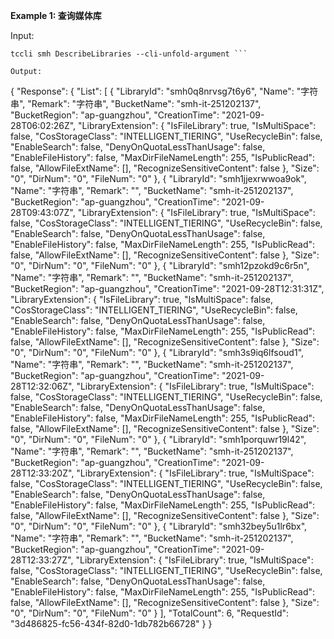 **Example 1: 查询媒体库**



Input: 

```
tccli smh DescribeLibraries --cli-unfold-argument ```

Output: 
```
{
    "Response": {
        "List": [
            {
                "LibraryId": "smh0q8nrvsg7t6y6",
                "Name": "字符串",
                "Remark": "字符串",
                "BucketName": "smh-it-251202137",
                "BucketRegion": "ap-guangzhou",
                "CreationTime": "2021-09-28T06:02:26Z",
                "LibraryExtension": {
                    "IsFileLibrary": true,
                    "IsMultiSpace": false,
                    "CosStorageClass": "INTELLIGENT_TIERING",
                    "UseRecycleBin": false,
                    "EnableSearch": false,
                    "DenyOnQuotaLessThanUsage": false,
                    "EnableFileHistory": false,
                    "MaxDirFileNameLength": 255,
                    "IsPublicRead": false,
                    "AllowFileExtName": [],
                    "RecognizeSensitiveContent": false
                },
                "Size": "0",
                "DirNum": "0",
                "FileNum": "0"
            },
            {
                "LibraryId": "smh1jjexrwwoa9ok",
                "Name": "字符串",
                "Remark": "",
                "BucketName": "smh-it-251202137",
                "BucketRegion": "ap-guangzhou",
                "CreationTime": "2021-09-28T09:43:07Z",
                "LibraryExtension": {
                    "IsFileLibrary": true,
                    "IsMultiSpace": false,
                    "CosStorageClass": "INTELLIGENT_TIERING",
                    "UseRecycleBin": false,
                    "EnableSearch": false,
                    "DenyOnQuotaLessThanUsage": false,
                    "EnableFileHistory": false,
                    "MaxDirFileNameLength": 255,
                    "IsPublicRead": false,
                    "AllowFileExtName": [],
                    "RecognizeSensitiveContent": false
                },
                "Size": "0",
                "DirNum": "0",
                "FileNum": "0"
            },
            {
                "LibraryId": "smh12pzokd9c6r5n",
                "Name": "字符串",
                "Remark": "",
                "BucketName": "smh-it-251202137",
                "BucketRegion": "ap-guangzhou",
                "CreationTime": "2021-09-28T12:31:31Z",
                "LibraryExtension": {
                    "IsFileLibrary": true,
                    "IsMultiSpace": false,
                    "CosStorageClass": "INTELLIGENT_TIERING",
                    "UseRecycleBin": false,
                    "EnableSearch": false,
                    "DenyOnQuotaLessThanUsage": false,
                    "EnableFileHistory": false,
                    "MaxDirFileNameLength": 255,
                    "IsPublicRead": false,
                    "AllowFileExtName": [],
                    "RecognizeSensitiveContent": false
                },
                "Size": "0",
                "DirNum": "0",
                "FileNum": "0"
            },
            {
                "LibraryId": "smh3s9iq6lfsoud1",
                "Name": "字符串",
                "Remark": "",
                "BucketName": "smh-it-251202137",
                "BucketRegion": "ap-guangzhou",
                "CreationTime": "2021-09-28T12:32:06Z",
                "LibraryExtension": {
                    "IsFileLibrary": true,
                    "IsMultiSpace": false,
                    "CosStorageClass": "INTELLIGENT_TIERING",
                    "UseRecycleBin": false,
                    "EnableSearch": false,
                    "DenyOnQuotaLessThanUsage": false,
                    "EnableFileHistory": false,
                    "MaxDirFileNameLength": 255,
                    "IsPublicRead": false,
                    "AllowFileExtName": [],
                    "RecognizeSensitiveContent": false
                },
                "Size": "0",
                "DirNum": "0",
                "FileNum": "0"
            },
            {
                "LibraryId": "smh1porquwr19l42",
                "Name": "字符串",
                "Remark": "",
                "BucketName": "smh-it-251202137",
                "BucketRegion": "ap-guangzhou",
                "CreationTime": "2021-09-28T12:33:20Z",
                "LibraryExtension": {
                    "IsFileLibrary": true,
                    "IsMultiSpace": false,
                    "CosStorageClass": "INTELLIGENT_TIERING",
                    "UseRecycleBin": false,
                    "EnableSearch": false,
                    "DenyOnQuotaLessThanUsage": false,
                    "EnableFileHistory": false,
                    "MaxDirFileNameLength": 255,
                    "IsPublicRead": false,
                    "AllowFileExtName": [],
                    "RecognizeSensitiveContent": false
                },
                "Size": "0",
                "DirNum": "0",
                "FileNum": "0"
            },
            {
                "LibraryId": "smh32bey5u1lr6bx",
                "Name": "字符串",
                "Remark": "",
                "BucketName": "smh-it-251202137",
                "BucketRegion": "ap-guangzhou",
                "CreationTime": "2021-09-28T12:33:27Z",
                "LibraryExtension": {
                    "IsFileLibrary": true,
                    "IsMultiSpace": false,
                    "CosStorageClass": "INTELLIGENT_TIERING",
                    "UseRecycleBin": false,
                    "EnableSearch": false,
                    "DenyOnQuotaLessThanUsage": false,
                    "EnableFileHistory": false,
                    "MaxDirFileNameLength": 255,
                    "IsPublicRead": false,
                    "AllowFileExtName": [],
                    "RecognizeSensitiveContent": false
                },
                "Size": "0",
                "DirNum": "0",
                "FileNum": "0"
            }
        ],
        "TotalCount": 6,
        "RequestId": "3d486825-fc56-434f-82d0-1db782b66728"
    }
}
```

